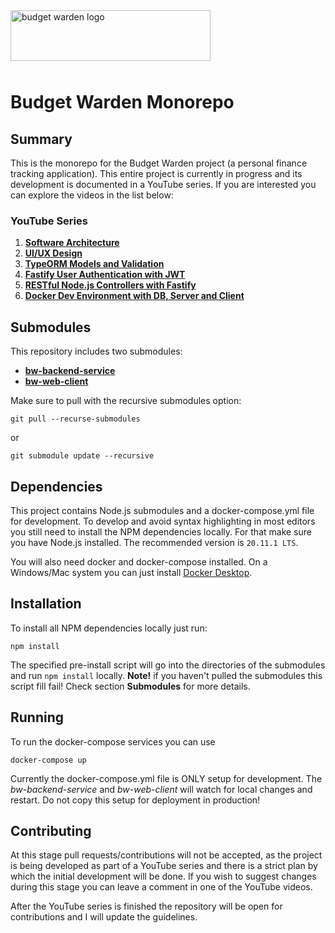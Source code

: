 <img src="https://i.imgur.com/lX2NzV2.png" alt="budget warden logo" width="320" height="81" style="margin-bottom: 10px;"/>

# Budget Warden Monorepo

## Summary

This is the monorepo for the Budget Warden project (a personal finance tracking application). This entire project is currently in progress and its development is documented in a YouTube series. If you are interested you can explore the videos in the list below:

### YouTube Series

1. [**Software Architecture**](https://youtu.be/Z3OEsK2fUl8)
2. [**UI/UX Design**](https://youtu.be/D_TpsGgVdwY)
3. [**TypeORM Models and Validation**](https://youtu.be/BxH9NYMuTrU)
4. [**Fastify User Authentication with JWT**](https://youtu.be/vVF8Szpx8Ho)
5. [**RESTful Node.js Controllers with Fastify**](https://youtu.be/vgfkQX8VVEM)
6. [**Docker Dev Environment with DB, Server and Client**](https://youtu.be/Cco_uGFwJyg)

## Submodules

This repository includes two submodules:

- [**bw-backend-service**](https://github.com/nikelaz/bw-backend-service)
- [**bw-web-client**](https://github.com/nikelaz/bw-web-client)

Make sure to pull with the recursive submodules option:

```
git pull --recurse-submodules
```

or 

```
git submodule update --recursive
```

## Dependencies

This project contains Node.js submodules and a docker-compose.yml file for development. To develop and avoid syntax highlighting in most editors you still need to install the NPM dependencies locally. For that make sure you have Node.js installed. The recommended version is `20.11.1 LTS`.

You will also need docker and docker-compose installed. On a Windows/Mac system you can just install [Docker Desktop](https://www.docker.com/products/docker-desktop/).

## Installation

To install all NPM dependencies locally just run:

```
npm install
```

The specified pre-install script will go into the directories of the submodules and run `npm install` locally. **Note!** if you haven't pulled the submodules this script fill fail! Check section **Submodules** for more details.

## Running

To run the docker-compose services you can use

```
docker-compose up
```

Currently the docker-compose.yml file is ONLY setup for development. The *bw-backend-service* and *bw-web-client* will watch for local changes and restart. Do not copy this setup for deployment in production!

## Contributing

At this stage pull requests/contributions will not be accepted, as the project is being developed as part of a YouTube series and there is a strict plan by which the initial development will be done. If you wish to suggest changes during this stage you can leave a comment in one of the YouTube videos.

After the YouTube series is finished the repository will be open for contributions and I will update the guidelines.
